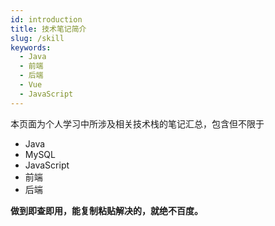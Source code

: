 ```yaml
---
id: introduction
title: 技术笔记简介
slug: /skill
keywords:
  - Java
  - 前端
  - 后端
  - Vue
  - JavaScript
---
```


本页面为个人学习中所涉及相关技术栈的笔记汇总，包含但不限于


- Java
- MySQL
- JavaScript
- 前端
- 后端


**做到即查即用，能复制粘贴解决的，就绝不百度。**
